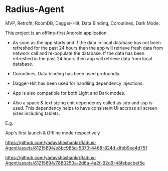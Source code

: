# Radius-Agent
MVP, Retrofit, RoomDB, Dagger-Hilt, Data Binding, Coroutines, Dark Mode.

This project is an offline-first Android application. 

- As soon as the app starts and if the data in local database has not been refreshed for the past 24 hours then the app will retrieve fresh data from network call and re-populate the database. If the data has been refreshed in the past 24 hours then app will retrieve data from local database.

- Coroutines, Data binding has been used profoundly. 

- Dagger-Hilt has been used for handling dependency injections. 

- App is also compatible for both Light and Dark modes.

- Also a space & text sizing unit dependency called as sdp and ssp is used. This dependency helps to have consistent UI accross all screen sizes including tablets.


E.g.

App's first launch & Offline mode respectively



https://github.com/yadavshashankr/Radius-Agent/assets/81215694/e8bc985d-5370-4468-824d-dfbb9ee4d751



https://github.com/yadavshashankr/Radius-Agent/assets/81215694/7880250a-2d8a-4a2f-92d9-48febecbef5e


